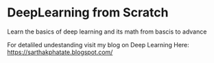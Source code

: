 # DeepLearning from Scratch
Learn the basics of deep learning and its math from bascis to advance

For detaliled undestanding visit my blog on Deep Learning Here:
https://sarthakphatate.blogspot.com/
